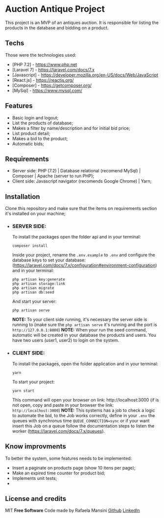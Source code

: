 # Auction Antique Project
This project is an MVP of an antiques auction. It is responsible for listing the products in the database and bidding on a product.

## Techs

Those were the technologies used:

- [PHP 7.2] - https://www.php.net
- [Laravel 7] - https://laravel.com/docs/7.x
- [Javascript] - https://developer.mozilla.org/en-US/docs/Web/JavaScript
- [React.js] - https://reactjs.org/
- [Composer] - https://getcomposer.org/
- [MySql] - https://www.mysql.com/

## Features

- Basic login and logout;
- List the products of database;
- Makes a filter by name/description and for initial bid price;
- List product detail;
- Makes a bid to the product;
- Automatic bids;

## Requirements
- Server side: PHP (7.2) | Database relational (recomend MySql) | Composer | Apache (server to run PHP);
- Client side: Javascript navigator (recomends Google Chrome) | Yarn;

## Installation
Clone this repository and make sure that the items on requirements section it's installed on your machine;
- ### SERVER SIDE:
   To install the packages open the folder api and in your terminal:
    ```
    composer install
    ```
    Inside your project, rename the `.env.example` to `.env` and configure the database keys to set your database: (https://laravel.com/docs/7.x/configuration#environment-configuration) and in your terminal:
    ```
    php artisan key:generate
    php artisan storage:link
    php artisan migrate
    php artisan db:seed
    ```
    And start your server: 
    ```
    php artisan serve
    ```
    **NOTE:** To your client side running, it's necessary the server side is running to (make sure the `php artisan serve` it's running and the port is `http://127.0.0.1:8000`)
    **NOTE:** When your run the seed command, automatic will be created in your database the products and users. You have two users (user1, user2) to login on the system.

- ### CLIENT SIDE:
    To install the packages, open the folder application and in your terminal:
    ```
    yarn
    ```
    To start your project:
    ```
    yarn start
    ```
    This command will open your browser on link: http://localhost:3000 (if is not open, copy and paste in your browser the link: `http://localhost:3000`)
    **NOTE:** This systems has a job to check a logic to automate the bid, to the Job works correctly, define in your `.env` the queues with synchronus time `QUEUE_CONNECTION=sync` or if your want insert this Job on a queue follow the documentation steps to listen the worker (https://laravel.com/docs/7.x/queues).
    
## Know improvments
To better the system, some features needs to be implemented:
- Insert a paginate on products page (show 10 itens per page);
- Make an expired time counter for product bid;
- Implements unit tests;
- 
## License and credits

MIT
**Free Software**
Code made by Rafaela Mansini [Github](https://github.com/rafaela-mansini) [LinkedIn](https://www.linkedin.com/in/rafaela-mansini/?locale=en_US)
